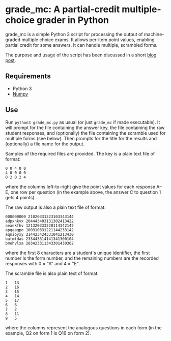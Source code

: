 # grade_mc: A partial-credit multiple-choice grader in Python

grade_mc is a simple Python 3 script for processing the output of machine-graded multiple choice exams. It allows per-item point values, enabling partial credit for some answers. It can handle multiple, scrambled forms.

The purpose and usage of the script has been discussed in a short [blog post](http://blog.hartleygroup.org/2014/12/05/a-python-script-for-grading-partial-credit-multiple-choice-part-1/).

## Requirements

* Python 3
* [Numpy](http://www.numpy.org)

## Use

Run `python3 grade_mc.py` as usual (or just `grade_mc` if made executable). It will prompt for the file containing the answer key, the file containing the raw student responses, and (optionally) the file containing the scramble used for multiple forms (see below). Then prompts for the title for the results and (optionally) a file name for the output.

Samples of the required files are provided. The key is a plain text file of format:

```
0 0 4 0 0
4 0 0 0 0
0 2 0 2 4
```

where the columns left-to-right give the point values for each response A–E, one row per question (in the example above, the answer C to question 1 gets 4 points).

The raw output is also a plain text file of format:

```
000000000 21020331323103343144
adpxnkvx 204443403131302413422
aeaekfhv 121320333320114342142
apqaagpo 100310331221144233142
aqnioyxy 214423424331041213430
batmtdas 233443314141341300104
bmehvlxa 203423311343301430302

```

where the first 8 characters are a student's unique identifier, the first number is the form number, and the remaining numbers are the recorded responses with 0 = "A" and 4 = "E".

The scramble file is also plain text of format:

```
1   13
2   16
3   15
4   14
5   17
6   6
7   2
8   11
9   5
```

where the columns represent the analogous questions in each form (in the example, Q2 on form 1 is Q16 on form 2).
